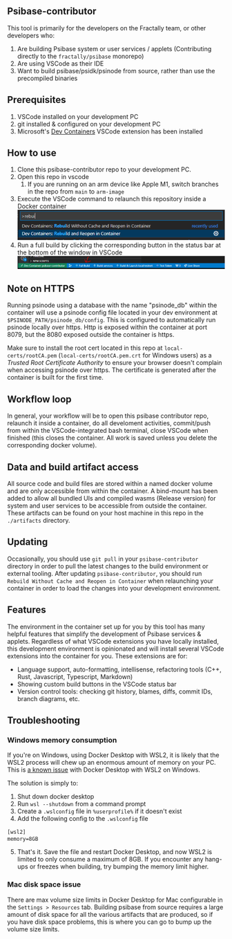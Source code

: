 ## Psibase-contributor

This tool is primarily for the developers on the Fractally team, or other developers who:

1. Are building Psibase system or user services / applets (Contributing directly to the `fractally/psibase` monorepo)
2. Are using VSCode as their IDE
3. Want to build psibase/psidk/psinode from source, rather than use the precompiled binaries

## Prerequisites

1. VSCode installed on your development PC
2. git installed & configured on your development PC
3. Microsoft's [Dev Containers](https://marketplace.visualstudio.com/items?itemName=ms-vscode-remote.remote-containers) VSCode extension has been installed

## How to use

1. Clone this psibase-contributor repo to your development PC.
2. Open this repo in vscode
    1. If you are running on an arm device like Apple M1, switch branches in the repo from `main` to `arm-image`
3. Execute the VSCode command to relaunch this repository inside a Docker container <br/> ![Reopen in Container](/img/build-command.png)
4. Run a full build by clicking the corresponding button in the status bar at the bottom of the window in VSCode <br/> ![Execute Build](/img/full-build.png)

## Note on HTTPS

Running psinode using a database with the name "psinode_db" within the container will use a psinode config file located in your dev environment at `$PSINODE_PATH/psinode_db/config`. This is configured to automatically run psinode locally over https. Http is exposed within the container at port 8079, but the 8080 exposed outside the container is https.

Make sure to install the root cert located in this repo at `local-certs/rootCA.pem` (`local-certs/rootCA.pem.crt` for Windows users) as a *Trusted Root Certificate Authority* to ensure your browser doesn't complain when accessing psinode over https. The certificate is generated after the container is built for the first time.

## Workflow loop

In general, your workflow will be to open this psibase contributor repo, relaunch it inside a container, do all develoment activities, commit/push from within the VSCode-integrated bash terminal, close VSCode when finished (this closes the container. All work is saved unless you delete the corresponding docker volume).

## Data and build artifact access

All source code and build files are stored within a named docker volume and are only accessible from within the container. A bind-mount has been added to allow all bundled UIs and compiled wasms (Release version) for system and user services to be accessible from outside the container. These artifacts can be found on your host machine in this repo in the `./artifacts` directory.

## Updating

Occasionally, you should use `git pull` in your `psibase-contributor` directory in order to pull the latest changes to the build environment or external tooling. After updating `psibase-contributor`, you should run `Rebuild Without Cache and Reopen in Container` when relaunching your container in order to load the changes into your development environment.

## Features

The environment in the container set up for you by this tool has many helpful features that simplify the development of Psibase services & applets. Regardless of what VSCode extensions you have locally installed, this development environment is opinionated and will install several VSCode extensions into the container for you. These extensions are for:

* Language support, auto-formatting, intellisense, refactoring tools (C++, Rust, Javascript, Typescript, Markdown)
* Showing custom build buttons in the VSCode status bar
* Version control tools: checking git history, blames, diffs, commit IDs, branch diagrams, etc.

## Troubleshooting

### Windows memory consumption 

If you're on Windows, using Docker Desktop with WSL2, it is likely that the WSL2 process will chew up an enormous amount of memory on your PC. This is [a known issue](https://github.com/microsoft/WSL/issues/8725) with Docker Desktop with WSL2 on Windows.

The solution is simply to:
1. Shut down docker desktop
2. Run `wsl --shutdown` from a command prompt
3. Create a `.wslconfig` file in `%userprofile%` if it doesn't exist
4. Add the following config to the `.wslconfig` file
```
[wsl2]
memory=8GB
```
5. That's it. Save the file and restart Docker Desktop, and now WSL2 is limited to only consume a maximum of 8GB. If you encounter any hang-ups or freezes when building, try bumping the memory limit higher.

### Mac disk space issue

There are max volume size limits in Docker Desktop for Mac configurable in the `Settings > Resources` tab. Building psibase from source requires a large amount of disk space for all the various artifacts that are produced, so if you have disk space problems, this is where you can go to bump up the volume size limits.
